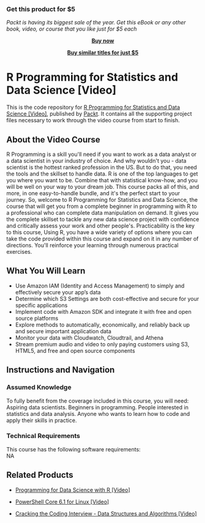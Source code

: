 
### Get this product for $5

<i>Packt is having its biggest sale of the year. Get this eBook or any other book, video, or course that you like just for $5 each</i>


<b><p align='center'>[Buy now](https://packt.link/9781789950298)</p></b>


<b><p align='center'>[Buy similar titles for just $5](https://subscription.packtpub.com/search)</p></b>


# R Programming for Statistics and Data Science [Video]
This is the code repository for [R Programming for Statistics and Data Science [Video]](https://www.packtpub.com/virtualization-and-cloud/design-security-aws-video?utm_source=github&utm_medium=repository&utm_campaign=9781838556440), published by [Packt](https://www.packtpub.com/?utm_source=github). It contains all the supporting project files necessary to work through the video course from start to finish.
## About the Video Course
R Programming is a skill you'll need if you want to work as a data analyst or a data scientist in your industry of choice. And why wouldn't you - data scientist is the hottest ranked profession in the US. But to do that, you need the tools and the skillset to handle data. R is one of the top languages to get you where you want to be. Combine that with statistical know-how, and you will be well on your way to your dream job. This course packs all of this, and more, in one easy-to-handle bundle, and it's the perfect start to your journey. So, welcome to R Programming for Statistics and Data Science, the course that will get you from a complete beginner in programming with R to a professional who can complete data manipulation on demand. It gives you the complete skillset to tackle any new data science project with confidence and critically assess your work and other people's.
Practicability is the key to this course, Using R, you have a wide variety of options where you can take the code provided within this course and expand on it in any number of directions. You'll reinforce your learning through numerous practical exercises.

<H2>What You Will Learn</H2>
<DIV class=book-info-will-learn-text>
<UL>
<LI>Use Amazon IAM (Identity and Access Management) to simply and effectively secure your app’s data 
<LI>Determine which S3 Settings are both cost-effective and secure for your specific applications 
<LI>Implement code with Amazon SDK and integrate it with free and open source platforms 
<LI>Explore methods to automatically, economically, and reliably back up and secure important application data 
<LI>Monitor your data with Cloudwatch, Cloudtrail, and Athena 
<LI>Stream premium audio and video to only paying customers using S3, HTML5, and free and open source components </LI></UL></DIV>

## Instructions and Navigation
### Assumed Knowledge
To fully benefit from the coverage included in this course, you will need:<br/>
Aspiring data scientists. Beginners in programming. People interested in statistics and data analysis. Anyone who wants to learn how to code and apply their skills in practice.
### Technical Requirements
This course has the following software requirements:<br/>
NA

## Related Products
* [Programming for Data Science with R [Video]](https://www.packtpub.com/virtualization-and-cloud/design-security-aws-video?utm_source=github&utm_medium=repository&utm_campaign=9781838556440)

* [PowerShell Core 6.1 for Linux [Video]](https://www.packtpub.com/virtualization-and-cloud/design-security-aws-video?utm_source=github&utm_medium=repository&utm_campaign=9781838556440)

* [Cracking the Coding Interview - Data Structures and Algorithms [Video]](https://www.packtpub.com/virtualization-and-cloud/design-security-aws-video?utm_source=github&utm_medium=repository&utm_campaign=9781838556440)

